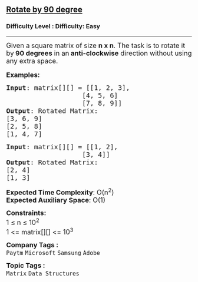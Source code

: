 <h2><a href="https://www.geeksforgeeks.org/problems/rotate-by-90-degree-1587115621/1?page=4&company=Samsung&sortBy=submissions">Rotate by 90 degree</a></h2><h3>Difficulty Level : Difficulty: Easy</h3><hr><div class="problems_problem_content__Xm_eO"><p><span style="font-size: 18px;">Given a<strong> </strong>square<strong> </strong>matrix of size <strong>n x n</strong>. The task is to rotate it by<strong> 90 degrees</strong> in an<strong> anti-clockwise</strong> direction without using any extra space.&nbsp;</span><br><br><span style="font-size: 18px;"><strong>Examples:</strong></span></p>
<pre><span style="font-size: 18px;"><strong>Input</strong>: matrix[][] = [[1, 2, 3],
&nbsp;                  [4, 5, 6]
&nbsp;                  [7, 8, 9]]
<strong>Output</strong>: Rotated Matrix:
[3, 6, 9]
[2, 5, 8]
[1, 4, 7]
</span></pre>
<pre><span style="font-size: 18px;"><strong>Input</strong>: matrix[][] = [[1, 2],
&nbsp;                  [3, 4]]
<strong>Output</strong>: Rotated Matrix:
[2, 4]
[1, 3]</span></pre>
<p><span style="font-size: 18px;"><strong>Expected Time Complexity</strong>: O(n<sup>2</sup>)<br><strong>Expected Auxiliary Space</strong>: O(1)</span></p>
<p><span style="font-size: 18px;"><strong>Constraints:</strong><br>1 ≤ n ≤ 10<sup>2</sup><br>1 &lt;= matrix[][] &lt;= 10<sup>3</sup></span></p></div><p><span style=font-size:18px><strong>Company Tags : </strong><br><code>Paytm</code>&nbsp;<code>Microsoft</code>&nbsp;<code>Samsung</code>&nbsp;<code>Adobe</code>&nbsp;<br><p><span style=font-size:18px><strong>Topic Tags : </strong><br><code>Matrix</code>&nbsp;<code>Data Structures</code>&nbsp;